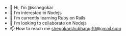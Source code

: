 - 👋 Hi, I’m @sshegokar
- 👀 I’m interested in Nodejs 
- 🌱 I’m currently learning Ruby on Rails
- 💞️ I’m looking to collaborate on Nodejs
- 📫 How to reach me shegokarshubhangi10@gmail.com

<!---
sshegokar/sshegokar is a ✨ special ✨ repository because its `README.md` (this file) appears on your GitHub profile.
You can click the Preview link to take a look at your changes.
--->
